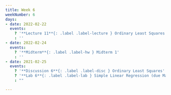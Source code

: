 ```yaml
---
title: Week 6
weekNumber: 6
days:
- date: 2022-02-22
  events:
    ? '**Lecture 11**{: .label .label-lecture } Ordinary Least Squares'
    : ''
- date: 2022-02-24
  events:
    ? '**Midterm**{: .label .label-hw } Midterm 1'
    : ''
- date: 2021-02-25
  events:
    ? '**Discussion 6**{: .label .label-disc } Ordinary Least Squares'
    ? '**Lab 6**{: .label .label-lab } Simple Linear Regression (due Mar 1)'
    : ""

---
```

